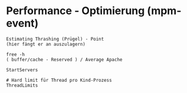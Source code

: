 # Performance - Optimierung (mpm-event) 

```
Estimating Thrashing (Prügel) - Point 
(hier fängt er an auszulagern) 

free -h 
( buffer/cache - Reserved ) / Average Apache

StartServers  

# Hard limit für Thread pro Kind-Prozess 
ThreadLimits 

```
 






```
